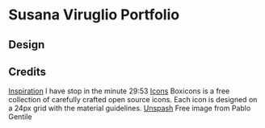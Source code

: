 
# Susana Viruglio Portfolio

## Design

## Credits

[Inspiration](https://www.youtube.com/watch?v=Tkp3FDgOueM&list=PLA9oyBlTfuCi76n9Bz0cJkbgg1WU09xg0&index=2)
I have stop in the minute 29:53
[Icons](https://boxicons.com/)
Boxicons is a free collection of carefully crafted open source icons. Each icon is designed on a 24px grid with the material guidelines.
[Unspash](https://unsplash.com/photos/hello-neon-light-signage-3MYvgsH1uK0)
Free image from Pablo Gentile

